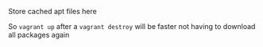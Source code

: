 Store cached apt files here

So ```vagrant up``` after a ```vagrant destroy``` will be faster not having to download all packages again
